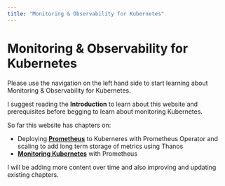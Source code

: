 ```yaml
---
title: "Monitoring & Observability for Kubernetes"
---
```


# Monitoring & Observability for Kubernetes

Please use the navigation on the left hand side to start learning about Monitoring & Observability for Kubernetes.

I suggest reading the **Introduction** to learn about this website and prerequisites before begging to learn about monitoring Kubernetes.

So far this website has chapters on:

* Deploying [**Prometheus**](https://observability.thomasriley.co.uk/prometheus/) to Kuberneres with Prometheus Operator and scaling to add long term storage of metrics using Thanos
* [**Monitoring Kubernetes**](https://observability.thomasriley.co.uk/monitoring-kubernetes/) with Prometheus

I will be adding more content over time and also improving and updating existing chapters.
